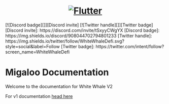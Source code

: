 <a href="https://whitewhale.money/">
  <h1 align="center">
    <picture>
      <img alt="Flutter" src="https://miro.medium.com/max/1400/1*29OYRJqqddosWtWo-c3TYQ.png">
    </picture>
  </h1>
</a>
[![Discord badge][]][Discord invite]
[![Twitter handle][]][Twitter badge]
[Discord invite]: https://discord.com/invite/tSxyyCWgYX
[Discord badge]: https://img.shields.io/discord/908044702794801233
[Twitter handle]: https://img.shields.io/twitter/follow/WhiteWhaleDefi.svg?style=social&label=Follow
[Twitter badge]: https://twitter.com/intent/follow?screen_name=WhiteWhaleDefi

# Migaloo Documentation
Welcome to the documentation for White Whale V2

For v1 documentation [head here](https://white-whale-defi-platform.github.io/docs/)
